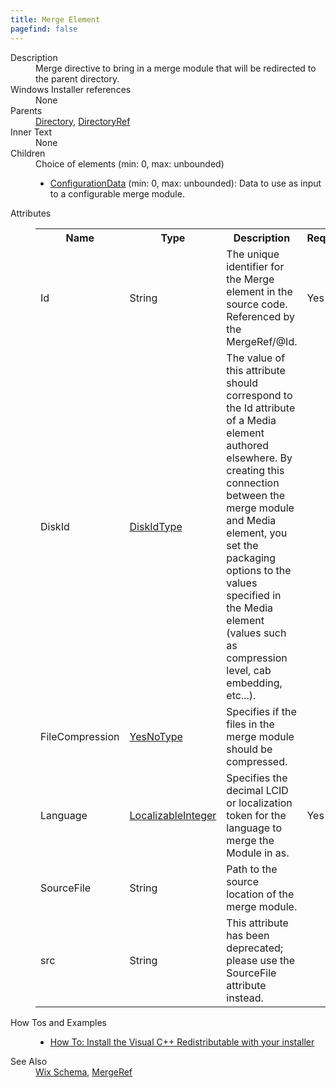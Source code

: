 ```yaml
---
title: Merge Element
pagefind: false
---
```

<dl>
  <dt>Description</dt>
  <dd>Merge directive to bring in a merge module that will be redirected to the parent directory.</dd>
  <dt>Windows Installer references</dt>
  <dd>None</dd>
  <dt>Parents</dt>
  <dd>
    <a href="../directory/">Directory</a>, <a href="../directoryref/">DirectoryRef</a></dd>
  <dt>Inner Text</dt>
  <dd>None</dd>
  <dt>Children</dt>
  <dd>Choice of elements (min: 0, max: unbounded)<ul><li><a href="../configurationdata/">ConfigurationData</a> (min: 0, max: unbounded): Data to use as input to a configurable merge module.</li></ul></dd>
  <dt>Attributes</dt>
  <dd>
    <table cellspacing="0" cellpadding="0" class="schema">
      <tr>
        <th width="15%">Name</th>
        <th width="15%">Type</th>
        <th width="65%">Description</th>
        <th width="15%">Required</th>
      </tr>
      <tr>
        <td>Id</td>
        <td>String</td>
        <td>The unique identifier for the Merge element in the source code.  Referenced by the MergeRef/@Id.</td>
        <td>Yes</td>
      </tr>
      <tr>
        <td>DiskId</td>
        <td><a href="../simple_type_diskidtype/">DiskIdType</a></td>
        <td>The value of this attribute should correspond to the Id attribute of a                     Media element authored elsewhere.  By creating this connection between the merge module and Media                     element, you set the packaging options to the values specified in the Media                     element (values such as compression level, cab embedding, etc...).</td>
        <td>&nbsp;</td>
      </tr>
      <tr>
        <td>FileCompression</td>
        <td><a href="../simple_type_yesnotype/">YesNoType</a></td>
        <td>Specifies if the files in the merge module should be compressed.</td>
        <td>&nbsp;</td>
      </tr>
      <tr>
        <td>Language</td>
        <td><a href="../simple_type_localizableinteger/">LocalizableInteger</a></td>
        <td>Specifies the decimal LCID or localization token for the language to merge the Module in as.</td>
        <td>Yes</td>
      </tr>
      <tr>
        <td>SourceFile</td>
        <td>String</td>
        <td>Path to the source location of the merge module.</td>
        <td>&nbsp;</td>
      </tr>
      <tr>
        <td>src</td>
        <td>String</td>
        <td>This attribute has been deprecated; please use the SourceFile attribute instead.</td>
        <td>&nbsp;</td>
      </tr>
    </table>
  </dd>
  <dt>How Tos and Examples</dt>
  <dd>
    <ul>
      <li>
        <a href="../../../howtos/redistributables_and_install_checks/install_vcredist">How To: Install the Visual C++ Redistributable with your installer</a>
      </li>
    </ul>
  </dd>
  <dt>See Also</dt>
  <dd>
    <a href="../">Wix Schema</a>, <a href="../mergeref/">MergeRef</a></dd>
</dl>
